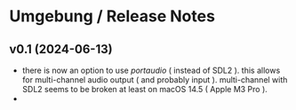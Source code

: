 # Umgebung / Release Notes

## v0.1 (2024-06-13)

- there is now an option to use *portaudio* ( instead of SDL2 ). this allows for multi-channel audio output ( and probably input ). multi-channel with SDL2 seems to be broken at least on macOS 14.5 ( Apple M3 Pro ).
- 